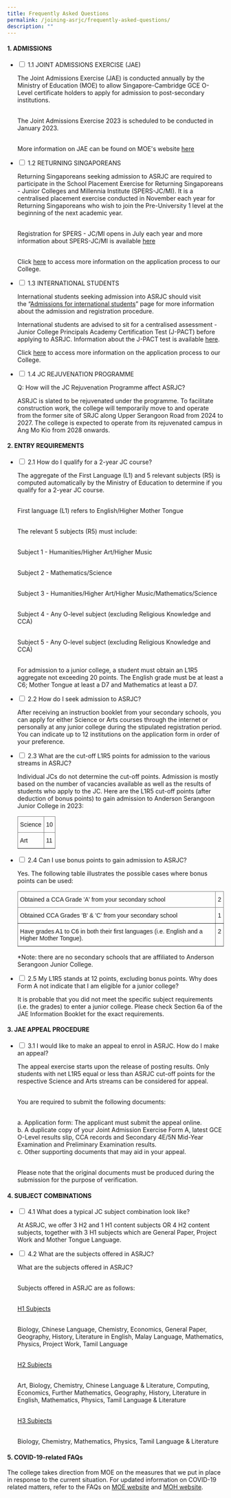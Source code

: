 ```yaml
---
title: Frequently Asked Questions
permalink: /joining-asrjc/frequently-asked-questions/
description: ""
---
```

#### 1\. ADMISSIONS

<ul class="jekyllcodex_accordion">
  <li>
    <input type="checkbox" id="accordion1">
    <label for="accordion1">1.1 JOINT ADMISSIONS EXERCISE (JAE) </label>
    <div>
      <p>The Joint Admissions Exercise (JAE) is conducted annually by the Ministry of Education (MOE) to allow Singapore-Cambridge GCE O-Level certificate holders to apply for admission to post-secondary institutions.<br><br>

The Joint Admissions Exercise 2023 is scheduled to be conducted in January 2023.<br><br>

More information on JAE can be found on MOE's website 
<a href="https://www.moe.gov.sg/post-secondary/admissions/jae">here</a>				
    </p></div>
	</li>
   <li>
    <input type="checkbox" id="accordion2">
    <label for="accordion2">1.2 RETURNING SINGAPOREANS </label>
    <div>
      <p>Returning Singaporeans&nbsp;seeking admission to ASRJC are required to participate in the School Placement Exercise for Returning Singaporeans - Junior Colleges and Millennia Institute (SPERS-JC/MI). It is a centralised placement exercise conducted in November each year for Returning Singaporeans who wish to join the Pre-University 1 level at the beginning of the next academic year.<br><br>

Registration for SPERS - JC/MI opens in July each year and more information about SPERS-JC/MI is available <a href="https://www.moe.gov.sg/returning-singaporeans/post-secondary/spers">here</a><br><br>

Click [here](https://staging.d2l6tfmz18j0q.amplifyapp.com/joining-asrjc/returning-singaporean-international-students/) to access more information on the application process to our College.</p>
    </div>
	</li>
	    <li>
    <input type="checkbox" id="accordion3">
    <label for="accordion3">1.3 INTERNATIONAL STUDENTS </label>
    <div>
			<p>International students seeking admission into ASRJC should visit the&nbsp;“[Admissions for international students](https://www.moe.gov.sg/international-students)”&nbsp;page for more information about the admission and registration procedure.<br>

International students are advised to sit for a centralised assessment - Junior College Principals Academy Certification Test (J-PACT) before applying to ASRJC. Information about the J-PACT test is available&nbsp;[here](http://www.pact.sg/index.php?option=com_content&amp;view=article&amp;id=59:what-is-jpact&amp;catid=47:what-is-jpact&amp;Itemid=95).<br>

Click [here](https://staging.d2l6tfmz18j0q.amplifyapp.com/joining-asrjc/returning-singaporean-international-students/) to access more information on the application process to our College.</p>
    </div>
	</li>
		    <li>
    <input type="checkbox" id="accordion4">
    <label for="accordion4">1.4 JC REJUVENATION PROGRAMME</label>
    <div>
      <p>Q: How will the JC Rejuvenation Programme affect ASRJC?<br>

ASRJC is slated to be rejuvenated under the programme. To facilitate construction work, the college will temporarily move to and operate from the former site of SRJC along Upper Serangoon Road from 2024 to 2027. The college is expected to operate from its rejuvenated campus in Ang Mo Kio from 2028 onwards.</p>
    </div>
	</li>
</ul>	
	
#### 2\. ENTRY REQUIREMENTS
<ul class="jekyllcodex_accordion">
  <li>
    <input type="checkbox" id="accordion5">
    <label for="accordion5">2.1 How do I qualify for a 2-year JC course?</label>
    <div>
      <p>The aggregate of the First Language (L1) and 5 relevant subjects (R5) is computed automatically by the Ministry of Education to determine if you qualify for a 2-year JC course.<br><br>

First language (L1) refers to English/Higher Mother Tongue<br><br>

The relevant 5 subjects (R5) must include:<br><br>

Subject 1 - Humanities/Higher Art/Higher Music<br><br>

Subject 2 - Mathematics/Science<br><br>

Subject 3 - Humanities/Higher Art/Higher Music/Mathematics/Science<br><br>

Subject 4 - Any O-level subject (excluding Religious Knowledge and CCA)<br><br>

Subject 5 - Any O-level subject (excluding Religious Knowledge and CCA)<br><br>

For admission to a junior college, a student must obtain an L1R5 aggregate not exceeding 20 points. The English grade must be at least a C6; Mother Tongue at least a D7 and Mathematics at least a D7.</p>
    </div>
	</li>
<li>
    <input type="checkbox" id="accordion6">
    <label for="accordion6">2.2 How do I seek admission to ASRJC?</label>
    <div>
      <p>After receiving an instruction booklet from your secondary schools, you can apply for either Science or Arts courses through the internet or personally at any junior college during the stipulated registration period. You can indicate up to 12 institutions on the application form in order of your preference.</p>
  </div>
	</li>
	<li>
    <input type="checkbox" id="accordion7">
    <label for="accordion7">2.3 What are the cut-off L1R5 points for admission to the various streams in ASRJC?</label>
    <div>
      <p>Individual JCs do not determine the cut-off points. Admission is mostly based on the number of vacancies available as well as the results of students who apply to the JC. Here are the L1R5 cut-off points (after deduction of bonus points) to gain admission to Anderson Serangoon Junior College in 2023:</p>
			<p>
			<table style="border-collapse:collapse;border-spacing:0" class="tg"><thead><tr><th style="border-color:inherit;border-style:solid;border-width:1px;font-family:Arial, sans-serif;font-size:14px;font-weight:normal;overflow:hidden;padding:10px 5px;text-align:left;vertical-align:top;word-break:normal">Science</th><th style="border-color:inherit;border-style:solid;border-width:1px;font-family:Arial, sans-serif;font-size:14px;font-weight:normal;overflow:hidden;padding:10px 5px;text-align:left;vertical-align:top;word-break:normal">10</th></tr></thead><tbody><tr><td style="border-color:inherit;border-style:solid;border-width:1px;font-family:Arial, sans-serif;font-size:14px;overflow:hidden;padding:10px 5px;text-align:left;vertical-align:top;word-break:normal">Art</td><td style="border-color:inherit;border-style:solid;border-width:1px;font-family:Arial, sans-serif;font-size:14px;overflow:hidden;padding:10px 5px;text-align:left;vertical-align:top;word-break:normal">11</td></tr></tbody></table>
			</p>	
  </div>
	</li>
	<li>
    <input type="checkbox" id="accordion8">
    <label for="accordion8">2.4 Can I use bonus points to gain admission to ASRJC? </label>
    <div>
      <p>Yes. The following table illustrates the possible cases where bonus points can be used:</p>
			<p>
			<table style="border-collapse:collapse;border-spacing:0" class="tg"><thead><tr><th style="border-color:inherit;border-style:solid;border-width:1px;font-family:Arial, sans-serif;font-size:14px;font-weight:normal;overflow:hidden;padding:10px 5px;text-align:left;vertical-align:top;word-break:normal">Obtained a CCA Grade 'A' from your secondary school</th><th style="border-color:inherit;border-style:solid;border-width:1px;font-family:Arial, sans-serif;font-size:14px;font-weight:normal;overflow:hidden;padding:10px 5px;text-align:left;vertical-align:top;word-break:normal">2</th></tr></thead><tbody><tr><td style="border-color:inherit;border-style:solid;border-width:1px;font-family:Arial, sans-serif;font-size:14px;overflow:hidden;padding:10px 5px;text-align:left;vertical-align:top;word-break:normal">Obtained CCA Grades 'B' &amp; 'C' from your secondary school</td><td style="border-color:inherit;border-style:solid;border-width:1px;font-family:Arial, sans-serif;font-size:14px;overflow:hidden;padding:10px 5px;text-align:left;vertical-align:top;word-break:normal">1</td></tr><tr><td style="border-color:inherit;border-style:solid;border-width:1px;font-family:Arial, sans-serif;font-size:14px;overflow:hidden;padding:10px 5px;text-align:left;vertical-align:top;word-break:normal">Have grades A1 to C6 in both their first languages (i.e. English and a Higher Mother Tongue).</td><td style="border-color:inherit;border-style:solid;border-width:1px;font-family:Arial, sans-serif;font-size:14px;overflow:hidden;padding:10px 5px;text-align:left;vertical-align:top;word-break:normal">2</td></tr></tbody></table>
			</p>			
<p> *Note: there are no secondary schools that are affiliated to Anderson Serangoon Junior College.
</p>
  </div>
	</li>
	<li>
    <input type="checkbox" id="accordion9">
    <label for="accordion9">2.5 My L1R5 stands at 12 points, excluding bonus points. Why does Form A not indicate that I am eligible for a junior college? </label>
    <div>
      <p>It is probable that you did not meet the specific subject requirements (i.e. the grades) to enter a junior college. Please check Section 6a of the JAE Information Booklet for the exact requirements.</p>
  </div>
	</li>
</ul>


#### 3\. JAE APPEAL PROCEDURE






<ul class="jekyllcodex_accordion">
<li>
    <input type="checkbox" id="accordion10">
    <label for="accordion10">3.1 I would like to make an appeal to enrol in ASRJC. How do I make an appeal?</label>
    <div>
      <p>The appeal exercise starts upon the release of posting results. Only students with net L1R5 equal or less than ASRJC cut-off points for the respective Science and Arts streams can be considered for appeal.<br><br>

You are required to submit the following documents:<br><br>

a.  Application form: The applicant must submit the appeal online.<br>
b.  A duplicate copy of your Joint Admission Exercise Form A, latest GCE O-Level results slip, CCA records and Secondary 4E/5N Mid-Year Examination and Preliminary Examination results.<br>
c.  Other supporting documents that may aid in your appeal.<br><br>

Please note that the original documents must be produced during the submission for the purpose of verification.</p>
  </div>
	</li>
</ul>



#### 4\. SUBJECT COMBINATIONS
<ul class="jekyllcodex_accordion">
<li>
    <input type="checkbox" id="accordion11">
    <label for="accordion11">4.1 What does a typical JC subject combination look like?</label>
    <div>
      <p>At ASRJC, we offer 3 H2 and 1 H1 content subjects OR 4 H2 content subjects, together with 3 H1 subjects which are General Paper, Project Work and Mother Tongue Language.</p>
    </div>
	</li>
	<li>
    <input type="checkbox" id="accordion12">
    <label for="accordion12">4.2 What are the subjects offered in ASRJC?</label>
    <div>
      <p>What are the subjects offered in ASRJC?<br><br>

Subjects offered in ASRJC are as follows:<br><br>

<u>H1 Subjects</u><br><br>

Biology, Chinese Language, Chemistry, Economics, General Paper, Geography, History, Literature in English, Malay Language, Mathematics, Physics, Project Work, Tamil Language<br><br>

<u>H2 Subjects</u><br><br>

Art, Biology, Chemistry, Chinese Language &amp; Literature, Computing, Economics, Further Mathematics, Geography, History, Literature in English, Mathematics, Physics, Tamil Language &amp; Literature<br><br>

<u>H3 Subjects</u><br><br>

Biology, Chemistry, Mathematics, Physics, Tamil Language &amp; Literature</p>
    </div>
	</li>
</ul>


#### 5\. COVID-19-related FAQs

The college takes direction from MOE on the measures that we put in place in response to the current situation. For updated information on COVID-19 related matters, refer to the FAQs on [MOE website](https://www.moe.gov.sg/faqs-covid-19-infection) and [MOH website](https://ask.gov.sg/agency/moh).